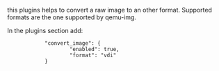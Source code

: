 this plugins helps to convert a raw image to an other format.
Supported formats are the one supported by qemu-img.

In the plugins section add:

                "convert_image": {
                        "enabled": true,
                        "format": "vdi"
                }



